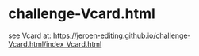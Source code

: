 # challenge-Vcard.html


see Vcard at:
https://jeroen-editing.github.io/challenge-Vcard.html/index_Vcard.html
